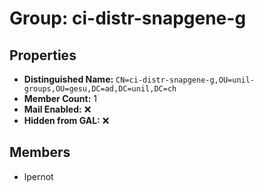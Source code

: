 # Group: ci-distr-snapgene-g

## Properties

- **Distinguished Name:** `CN=ci-distr-snapgene-g,OU=unil-groups,OU=gesu,DC=ad,DC=unil,DC=ch`
- **Member Count:** 1
- **Mail Enabled:** ❌
- **Hidden from GAL:** ❌

## Members

- lpernot
